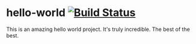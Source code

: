 # hello-world [![Build Status](https://staging.travis-ci.org/travis-repos/hello-world.svg?branch=master)](https://staging.travis-ci.org/travis-repos/hello-world)

This is an amazing hello world project. It's truly incredible. The best of the best.
